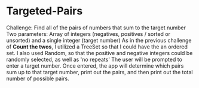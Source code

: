 # Targeted-Pairs
Challenge:  Find all of the pairs of numbers that sum to the target number
Two parameters:  Array of integers (negatives, positives / sorted or unsorted) and a single integer (target number)
As in the previous challenge of **Count the twos**, I utilized a TreeSet so that I could have the an ordered set.
I also used Random, so that the positive and negative integers could be randomly selected, as well as 'no repeats'
The user will be prompted to enter a target number.
Once entered, the app will determine which pairs sum up to that target number, print out the pairs, and then print out the total number of possible pairs.
